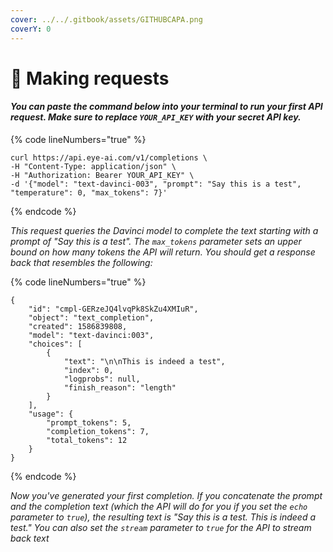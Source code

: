 ```yaml
---
cover: ../../.gitbook/assets/GITHUBCAPA.png
coverY: 0
---
```


# 🧿 Making requests

#### _You can paste the command below into your terminal to run your first API request. Make sure to replace `YOUR_API_KEY` with your secret API key._

{% code lineNumbers="true" %}
```
curl https://api.eye-ai.com/v1/completions \
-H "Content-Type: application/json" \
-H "Authorization: Bearer YOUR_API_KEY" \
-d '{"model": "text-davinci-003", "prompt": "Say this is a test", "temperature": 0, "max_tokens": 7}'
```
{% endcode %}

_This request queries the Davinci model to complete the text starting with a prompt of "Say this is a test". The `max_tokens` parameter sets an upper bound on how many tokens the API will return. You should get a response back that resembles the following:_

{% code lineNumbers="true" %}
```
{
    "id": "cmpl-GERzeJQ4lvqPk8SkZu4XMIuR",
    "object": "text_completion",
    "created": 1586839808,
    "model": "text-davinci:003",
    "choices": [
        {
            "text": "\n\nThis is indeed a test",
            "index": 0,
            "logprobs": null,
            "finish_reason": "length"
        }
    ],
    "usage": {
        "prompt_tokens": 5,
        "completion_tokens": 7,
        "total_tokens": 12
    }
}
```
{% endcode %}

_Now you've generated your first completion. If you concatenate the prompt and the completion text (which the API will do for you if you set the `echo` parameter to `true`), the resulting text is "Say this is a test. This is indeed a test." You can also set the `stream` parameter to `true` for the API to stream back text_
